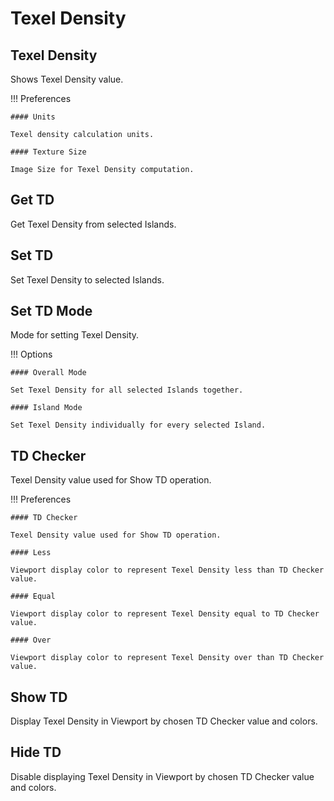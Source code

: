 # Texel Density

## Texel Density
Shows Texel Density value.

!!! Preferences

    #### Units

    Texel density calculation units.

    #### Texture Size

    Image Size for Texel Density computation.

## Get TD
Get Texel Density from selected Islands.

## Set TD
Set Texel Density to selected Islands.

## Set TD Mode
Mode for setting Texel Density.

!!! Options

    #### Overall Mode

    Set Texel Density for all selected Islands together.

    #### Island Mode
    
    Set Texel Density individually for every selected Island.

## TD Checker
Texel Density value used for Show TD operation.

!!! Preferences

    #### TD Checker

    Texel Density value used for Show TD operation.

    #### Less

    Viewport display color to represent Texel Density less than TD Checker value.

    #### Equal

    Viewport display color to represent Texel Density equal to TD Checker value.

    #### Over

    Viewport display color to represent Texel Density over than TD Checker value.

## Show TD
Display Texel Density in Viewport by chosen TD Checker value and colors.

## Hide TD
Disable displaying Texel Density in Viewport by chosen TD Checker value and colors.

